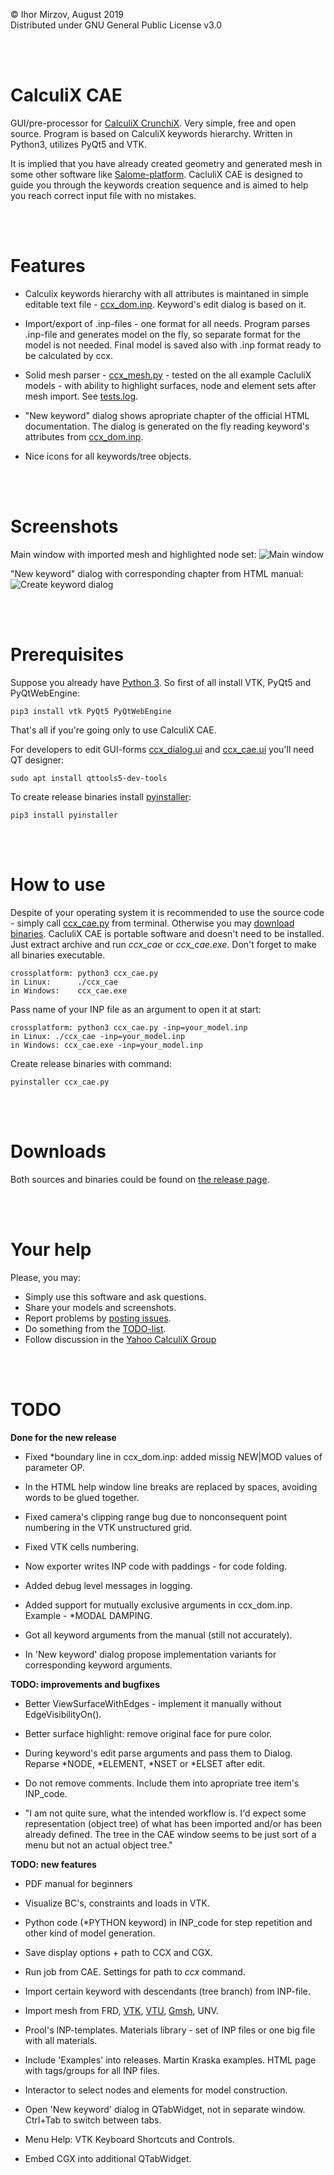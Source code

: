 © Ihor Mirzov, August 2019  
Distributed under GNU General Public License v3.0

<br/><br/>



# CalculiX CAE

GUI/pre-processor for [CalculiX CrunchiX](http://dhondt.de/). Very simple, free and open source. Program is based on CalculiX keywords hierarchy. Written in Python3, utilizes PyQt5 and VTK.

It is implied that you have already created geometry and generated mesh in some other software like [Salome-platform](https://www.salome-platform.org/). CacluliX CAE is designed to guide you through the keywords creation sequence and is aimed to help you reach correct input file with no mistakes.

<br/><br/>



# Features

- Calculix keywords hierarchy with all attributes is maintaned in simple editable text file - [ccx_dom.inp](ccx_dom.inp). Keyword's edit dialog is based on it.

- Import/export of .inp-files - one format for all needs. Program parses .inp-file and generates model on the fly, so separate format for the model is not needed. Final model is saved also with .inp format ready to be calculated by ccx.

- Solid mesh parser - [ccx_mesh.py](ccx_mesh.py) - tested on the all example CacluliX models - with ability to highlight surfaces, node and element sets after mesh import. See [tests.log](tests.log).

- "New keyword" dialog shows apropriate chapter of the official HTML documentation. The dialog is generated on the fly reading keyword's attributes from [ccx_dom.inp](ccx_dom.inp).

- Nice icons for all keywords/tree objects.

<br/><br/>



# Screenshots

Main window with imported mesh and highlighted node set:
![Main window](img_social.png "Main window")

"New keyword" dialog with corresponding chapter from HTML manual:
![Create keyword dialog](img_dialog.png "Create keyword dialog")

<br/><br/>



# Prerequisites

Suppose you already have [Python 3](https://www.python.org/downloads/). So first of all install VTK, PyQt5 and PyQtWebEngine:

    pip3 install vtk PyQt5 PyQtWebEngine

That's all if you're going only to use CalculiX CAE.

For developers to edit GUI-forms [ccx_dialog.ui](ccx_dialog.ui) and [ccx_cae.ui](ccx_cae.ui) you'll need QT designer:

    sudo apt install qttools5-dev-tools

To create release binaries install [pyinstaller](https://www.pyinstaller.org/):

    pip3 install pyinstaller

<br/><br/>



# How to use

Despite of your operating system it is recommended to use the source code - simply call [ccx_cae.py](ccx_cae.py) from terminal. Otherwise you may [download binaries](https://github.com/imirzov/ccx_cae/releases). CacluliX CAE is portable software and doesn't need to be installed. Just extract archive and run *ccx_cae* or *ccx_cae.exe*. Don't forget to make all binaries executable.

    crossplatform: python3 ccx_cae.py
    in Linux:      ./ccx_cae
    in Windows:    ccx_cae.exe

Pass name of your INP file as an argument to open it at start:

    crossplatform: python3 ccx_cae.py -inp=your_model.inp
    in Linux: ./ccx_cae -inp=your_model.inp
    in Windows: ccx_cae.exe -inp=your_model.inp

Create release binaries with command:

    pyinstaller ccx_cae.py

<br/><br/>



# Downloads

Both sources and binaries could be found on [the release page](https://github.com/imirzov/ccx_cae/releases).

<br/><br/>



# Your help

Please, you may:

- Simply use this software and ask questions.
- Share your models and screenshots.
- Report problems by [posting issues](./issues).
- Do something from the [TODO-list](#TODO).
- Follow discussion in the [Yahoo CalculiX Group](https://groups.yahoo.com/neo/groups/CALCULIX/conversations/topics/15616)

<br/><br/>



# TODO

**Done for the new release**

+ Fixed *boundary line in ccx_dom.inp: added missig NEW|MOD values of parameter OP.

+ In the HTML help window line breaks are replaced by spaces, avoiding words to be glued together.

+ Fixed camera's clipping range bug due to nonconsequent point numbering in the VTK unstructured grid.

+ Fixed VTK cells numbering.

+ Now exporter writes INP code with paddings - for code folding.

+ Added debug level messages in logging.

+ Added support for mutually exclusive arguments in ccx_dom.inp. Example - *MODAL DAMPING.

+ Got all keyword arguments from the manual (still not accurately).

+ In 'New keyword' dialog propose implementation variants for corresponding keyword arguments.

**TODO: improvements and bugfixes**

- Better ViewSurfaceWithEdges - implement it manually without EdgeVisibilityOn().

- Better surface highlight: remove original face for pure color.

- During keyword's edit parse arguments and pass them to Dialog. Reparse *NODE, *ELEMENT, *NSET or *ELSET after edit.

- Do not remove comments. Include them into apropriate tree item's INP_code.

- "I am not quite sure, what the intended workflow is. I'd expect some representation (object tree) of what has been imported and/or has been already defined. The tree in the CAE window seems to be just sort of a menu but not an actual object tree."

**TODO: new features**

- PDF manual for beginners

- Visualize BC's, constraints and loads in VTK.

- Python code (*PYTHON keyword) in INP_code for step repetition and other kind of model generation.

- Save display options + path to CCX and CGX.

- Run job from CAE. Settings for path to *ccx* command.

- Import certain keyword with descendants (tree branch) from INP-file.

- Import mesh from FRD, [VTK](https://lorensen.github.io/VTKExamples/site/Python/IO/ReadLegacyUnstructuredGrid/), [VTU](https://lorensen.github.io/VTKExamples/site/Python/IO/ReadUnstructuredGrid/), [Gmsh](http://gmsh.info/), UNV.

- Prool's INP-templates. Materials library - set of INP files or one big file with all materials.

- Include 'Examples' into releases. Martin Kraska examples. HTML page with tags/groups for all INP files.

- Interactor to select nodes and elements for model construction.

- Open 'New keyword' dialog in QTabWidget, not in separate window. Ctrl+Tab to switch between tabs.

- Menu Help: VTK Keyboard Shortcuts and Controls.

- Embed CGX into additional QTabWidget.

<!--
    DistanceBetweenPoints:  
    https://lorensen.github.io/VTKExamples/site/Python/SimpleOperations/DistanceBetweenPoints/

    Screenshot:  
    https://lorensen.github.io/VTKExamples/site/Python/Utilities/Screenshot/

    Text actor for displaying model info:  
    https://lorensen.github.io/VTKExamples/site/Python/GeometricObjects/TextActor/
-->
